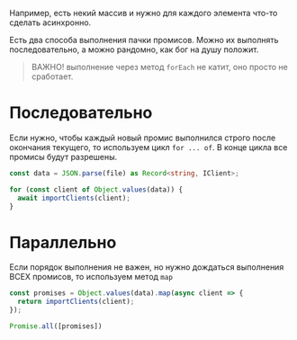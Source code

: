 Например, есть некий массив и нужно для каждого элемента что-то сделать асинхронно.

Есть два способа выполнения пачки промисов. Можно их выполнять последовательно, а можно рандомно, как бог на душу положит.

> ВАЖНО! выполнение через метод `forEach` не катит, оно просто не сработает.
# Последовательно
Если нужно, чтобы каждый новый промис выполнился строго после окончания текущего, то используем цикл `for ... of`. В конце цикла все промисы будут разрешены.

```ts
const data = JSON.parse(file) as Record<string, IClient>;

for (const client of Object.values(data)) {
  await importClients(client);
}
```

# Параллельно
Если порядок выполнения не важен, но нужно дождаться выполнения ВСЕХ промисов, то используем метод `map`

```ts
const promises = Object.values(data).map(async client => {
  return importClients(client);
});

Promise.all([promises])
```

